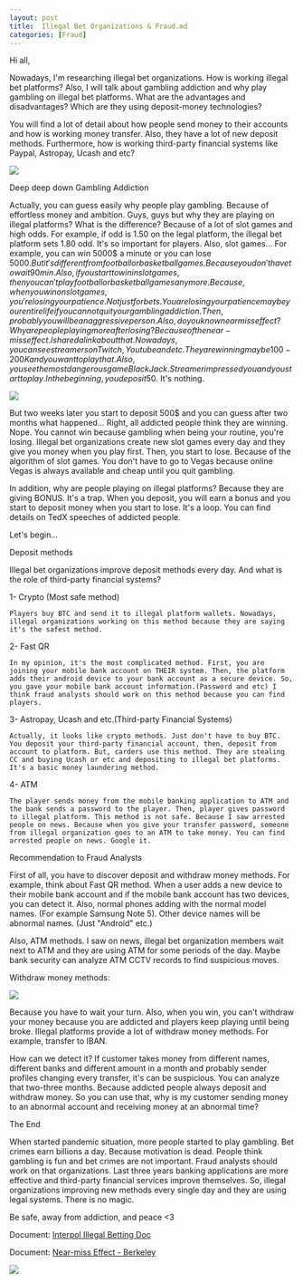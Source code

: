 ```yaml
---
layout: post
title:  Illegal Bet Organizations & Fraud.md
categories: [Fraud]
---
```

Hi all,

Nowadays, I'm researching illegal bet organizations. How is working illegal bet platforms? 
Also, I will talk about gambling addiction and why play gambling on illegal bet platforms.
What are the advantages and disadvantages? 
Which are they using deposit-money technologies?

You will find a lot of detail about how people send money to their accounts and how is working money transfer. Also, they have a lot of new deposit methods. Furthermore, how is working third-party financial systems like Paypal, Astropay, Ucash and etc?


![](/images/m0.jpg)

Deep deep down 
Gambling Addiction

Actually, you can guess easily why people play gambling. Because of effortless money and ambition. Guys, guys but why they are playing on illegal platforms? What is the difference? Because of a lot of slot games and high odds. For example, if odd is 1.50 on the legal platform, the illegal bet platform sets 1.80 odd. It's so important for players. Also, slot games... For example, you can win 5000$ a minute or you can lose 5000$. But it's different from football or basketball games. Because you don't have to wait 90 min. Also, if you start to win in slot games, then you can't play football or basketball games anymore. Because, when you win on slot games, you're losing your patience. Not just for bets. You are losing your patience maybe your entire life if you cannot quit your gambling addiction. Then, probably you will be an aggressive person. Also, do you know near miss effect?
Why are people playing more after losing? Because of the near-miss effect. I shared a link about that.
Nowadays, you can see streamers on Twitch, Youtube and etc. They are winning maybe 100-200K and you want to play that. Also, you see the most dangerous game BlackJack. Streamer impressed you and you start to play. In the beginning, you deposit 50$. It's nothing. 


![](/images/m1.jpg)

But two weeks later you start to deposit 500$ and you can guess after two months what happened... Right, all addicted people think they are winning. Nope. You cannot win because gambling when being your routine, you're losing. Illegal bet organizations create new slot games every day and they give you money when you play first. Then, you start to lose. Because of the algorithm of slot games. You don't have to go to Vegas because online Vegas is always available and cheap until you quit gambling.

In addition, why are people playing on illegal platforms? Because they are giving BONUS. It's a trap. When you deposit, you will earn a bonus and you start to deposit money when you start to lose. It's a loop. You can find details on TedX speeches of addicted people.



Let's begin...

Deposit methods

Illegal bet organizations improve deposit methods every day. And what is the role of third-party financial systems?

1- Crypto (Most safe method)

	Players buy BTC and send it to illegal platform wallets. Nowadays, illegal organizations working on this method because they are saying it's the safest method. 

2- Fast QR

	In my opinion, it's the most complicated method. First, you are joining your mobile bank account on THEIR system. Then, the platform adds their android device to your bank account as a secure device. So, you gave your mobile bank account information.(Password and etc) I think fraud analysts should work on this method because you can find players. 


3- Astropay, Ucash and etc.(Third-party Financial Systems)

	Actually, it looks like crypto methods. Just don't have to buy BTC. You deposit your third-party financial account, then, deposit from account to platform. But, carders use this method. They are stealing CC and buying Ucash or etc and depositing to illegal bet platforms. It's a basic money laundering method.


4- ATM 

	The player sends money from the mobile banking application to ATM and the bank sends a password to the player. Then, player gives password to illegal platform. This method is not safe. Because I saw arrested people on news. Because when you give your transfer password, someone from illegal organization goes to an ATM to take money. You can find arrested people on news. Google it.
  
  
  

Recommendation to Fraud Analysts


First of all, you have to discover deposit and withdraw money methods. For example, think about Fast QR method. When a user adds a new device to their mobile bank account and if the mobile bank account has two devices, you can detect it. Also, normal phones adding with the normal model names. (For example Samsung Note 5). Other device names will be abnormal names. (Just "Android" etc.)


Also, ATM methods. I saw on news, illegal bet organization members wait next to ATM and they are using ATM for some periods of the day. Maybe bank security can analyze ATM CCTV records to find suspicious moves.




Withdraw money methods:



![](/images/m2.jpg)





Because you have to wait your turn. Also, when you win, you can't withdraw your money because you are addicted and players keep playing until being broke. Illegal platforms provide a lot of withdraw money methods. For example, transfer to IBAN. 

How can we detect it? If customer takes money from different names, different banks and different amount in a month and probably sender profiles changing every transfer, it's can be suspicious. You can analyze that two-three months. Because addicted people always deposit and withdraw money. So you can use that, why is my customer sending money to an abnormal account and receiving money at an abnormal time?





The End

When started pandemic situation, more people started to play gambling. Bet crimes earn billions a day. Because motivation is dead. People think gambling is fun and bet crimes are not important. Fraud analysts should work on that organizations. Last three years banking applications are more effective and third-party financial services improve themselves. So, illegal organizations improving new methods every single day and they are using legal systems. There is no magic. 

Be safe, away from addiction, and peace <3


Document: [Interpol Illegal Betting Doc](https://www.interpol.int/content/download/16262/file/Good-practices-in-addressing-illegal-betting_FINAL.pdf)


Document: [Near-miss Effect - Berkeley](https://www.stat.berkeley.edu/~aldous/157/Papers/near_miss.pdf)


![](/images/m3.png)



